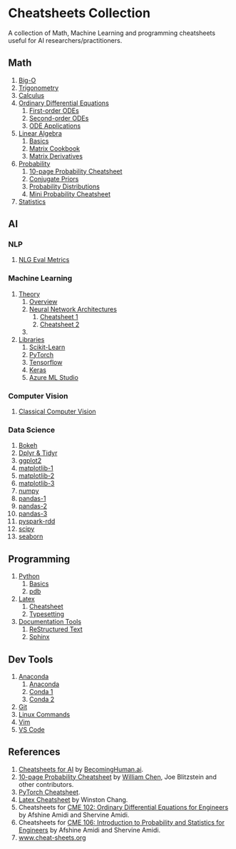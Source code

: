 # Cheatsheets Collection

A collection of Math, Machine Learning and programming cheatsheets useful for AI researchers/practitioners.

## Math

1. [Big-O](src/becoming-human-ai/splits/big-O.pdf)
2. [Trigonometry](src/stanford-cme-102-ordinary-differential-equations/trigonometry.pdf)
3. [Calculus](src/stanford-cme-102-ordinary-differential-equations/calculus.pdf)
4. [Ordinary Differential Equations](cheatsheets/math/ordinary-differential-equations/)
   1. [First-order ODEs](src/stanford-cme-102-ordinary-differential-equations/cheatsheet-first-ode.pdf)
   2. [Second-order ODEs](src/stanford-cme-102-ordinary-differential-equations/cheatsheet-second-ode.pdf)
   3. [ODE Applications](src/stanford-cme-102-ordinary-differential-equations/cheatsheet-applications.pdf)
5. [Linear Algebra](cheatsheets/math/linear-algebra/)
   1. [Basics](src/stanford-cme-102-ordinary-differential-equations/linear-algebra.pdf)
   2. [Matrix Cookbook](cheatsheets/math/linear-algebra/matrixcookbook.pdf)
   3. [Matrix Derivatives](cheatsheets/math/linear-algebra/matrix-derivatives.pdf)
6. [Probability](cheatsheets/math/probability/)
   1. [10-page Probability Cheatsheet](src/probability-cheatsheet/probability_cheatsheet.pdf)
   2. [Conjugate Priors](cheatsheets/math/probability/conjugate-priors.png)
   3. [Probability Distributions](cheatsheets/math/probability/distributions.pdf)
   4. [Mini Probability Cheatsheet](cheatsheets/math/probability/mini-cheatsheet.pdf)
7. [Statistics](src/stanford-cme-106-probability-and-statistics/cheatsheet-statistics.pdf)


## AI

### NLP

1. [NLG Eval Metrics](cheatsheets/nlp/NLG-eval-metrics-untrained.png)

### Machine Learning

1. [Theory](cheatsheets/machine-learning/theory)
   1. [Overview](src/becoming-human-ai/splits/ml-overview.pdf)
   2. [Neural Network Architectures](cheatsheets/machine-learning/)
      1. [Cheatsheet 1](src/becoming-human-ai/splits/neural-networks-architectures.pdf)
      2. [Cheatsheet 2](cheatsheets/machine-learning/theory/NN-architectures-2.png)
   3.
2. [Libraries](cheatsheets/machine-learning/libraries)
   1. [Scikit-Learn](src/becoming-human-ai/splits/scikit-learn.pdf)
   2. [PyTorch](https://github.com/Shivanshu-Gupta/pytorch-cheatsheet/blob/master/pytorch-cheatsheet-v2.pdf)
   3. [Tensorflow](src/becoming-human-ai/splits/tensorflow.pdf)
   4. [Keras](src/becoming-human-ai/splits/keras.pdf)
   5. [Azure ML Studio](src/becoming-human-ai/splits/azure-ml-studio.pdf)

### Computer Vision

1. [Classical Computer Vision](cheatsheets/computer-vision.pdf)

### Data Science

1. [Bokeh](src/becoming-human-ai/splits/bokeh.pdf)
2. [Dplyr & Tidyr](src/becoming-human-ai/splits/dplyr-tidyr.pdf)
3. [ggplot2](src/becoming-human-ai/splits/ggplot2.pdf)
4. [matplotlib-1](cheatsheets/data-science/matplotlib-1.pdf)
5. [matplotlib-2](src/becoming-human-ai/splits/matplotlib.pdf)
6. [matplotlib-3](cheatsheets/data-science/matplotlib-3.pdf)
7. [numpy](src/becoming-human-ai/splits/numpy-basics.pdf)
8. [pandas-1](cheatsheets/data-science/pandas-1.pdf)
9. [pandas-2](src/becoming-human-ai/splits/pandas.pdf)
10. [pandas-3](cheatsheets/data-science/pandas-3.pdf)
11. [pyspark-rdd](src/becoming-human-ai/splits/pyspark-rdd-basics.pdf)
12. [scipy](src/becoming-human-ai/splits/scipy.pdf)
13. [seaborn](cheatsheets/data-science/seaborn.pdf)

## Programming

1. [Python](cheatsheets/programming/python/)
   1. [Basics](src/becoming-human-ai/splits/python-basics.pdf)
   2. [pdb](cheatsheets/programming/python/pdb.pdf)
2. [Latex](cheatsheets/programming/latex/)
   1. [Cheatsheet](cheatsheets/programming/latex/latex-cheatsheet.pdf)
   2. [Typesetting](cheatsheets/programming/latex/latex-typesetting.png)
3. [Documentation Tools](cheatsheets/programming/documentation/)
   1. [ReStructured Text](cheatsheets/programming/documentation/rst.png)
   2. [Sphinx](cheatsheets/programming/documentation/sphinx.png)

## Dev Tools

1. [Anaconda](cheatsheets/dev-tools/anaconda/)
   1. [Anaconda](cheatsheets/dev-tools/anaconda/anaconda.pdf)
   2. [Conda 1](cheatsheets/dev-tools/anaconda/conda-1.pdf)
   3. [Conda 2](cheatsheets/dev-tools/anaconda/conda-2.pdf)
2. [Git](cheatsheets/dev-tools/git.pdf)
3. [Linux Commands](cheatsheets/dev-tools/linux-shell.jpg)
4. [Vim](cheatsheets/dev-tools/vim.gif)
5. [VS Code](cheatsheets/dev-tools/vscode.pdf)

## References

1. [Cheatsheets for AI](src/becoming-human-ai/cheatsheets-becoming-human.pdf) by [BecomingHuman.ai](BecomingHuman.ai).
2. [10-page Probability Cheatsheet](http://www.wzchen.com/probability-cheatsheet) by [William Chen](http://wzchen.com), Joe Blitzstein and other contributors.
3. [PyTorch Cheatsheet](https://pytorch.org/tutorials/beginner/ptcheat.html).
4. [Latex Cheatsheet](https://wch.github.io/latexsheet/) by Winston Chang.
5. Cheatsheets for [CME 102: Ordinary Differential Equations for Engineers](https://stanford.edu/~shervine/teaching/cme-102/) by Afshine Amidi and Shervine Amidi.
6. Cheatsheets for [CME 106: Introduction to Probability and Statistics for Engineers](https://stanford.edu/~shervine/teaching/cme-106/) by Afshine Amidi and Shervine Amidi.
7. www.cheat-sheets.org